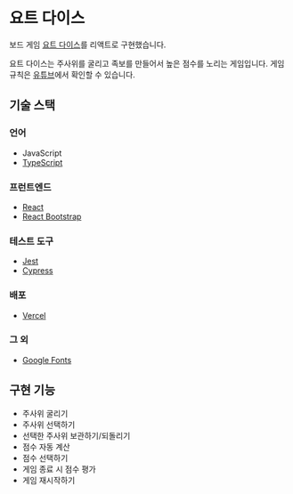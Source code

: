 # 요트 다이스

보드 게임 [요트 다이스]([https://www.koreaboardgames.com/boardgame/game_view.php?prd_idx=17111](https://divedice.com/shop/detail.php?pno=39BA1389E2930FF24E3101741C9009EA&rURL=https%3A%2F%2Fdivedice.com%2Fshop%2Fsearch_result.php%3Fsearch_str%3D%25EC%259A%2594%25ED%258A%25B8%26x%3D0%26y%3D0&ctype=1&cno1=))를 리액트로 구현했습니다.

요트 다이스는 주사위를 굴리고 족보를 만들어서 높은 점수를 노리는 게임입니다. 게임 규칙은 [유튜브](https://youtu.be/yXno1hggmbw)에서 확인할 수 있습니다.

## 기술 스택

### 언어

- JavaScript
- [TypeScript](https://www.typescriptlang.org/)

### 프런트엔드

- [React](https://reactjs.org/)
- [React Bootstrap](https://react-bootstrap.github.io/)

### 테스트 도구

- [Jest](https://jestjs.io/)
- [Cypress](https://docs.cypress.io/)

### 배포

- [Vercel](https://vercel.com/)

### 그 외

- [Google Fonts](https://fonts.google.com/)

## 구현 기능

- 주사위 굴리기
- 주사위 선택하기
- 선택한 주사위 보관하기/되돌리기
- 점수 자동 계산
- 점수 선택하기
- 게임 종료 시 점수 평가
- 게임 재시작하기
